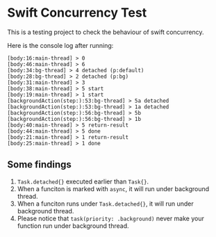 # Swift Concurrency Test


This is a testing project to check the behaviour of swift concurrency.

Here is the console log after running:

```
[body:16:main-thread] > 0 
[body:46:main-thread] > 6 
[body:34:bg-thread] > 4 detached (p:default)
[body:28:bg-thread] > 2 detached (p:bg)
[body:31:main-thread] > 3 
[body:38:main-thread] > 5 start
[body:19:main-thread] > 1 start
[backgroundAction(step:):53:bg-thread] > 5a detached
[backgroundAction(step:):53:bg-thread] > 1a detached
[backgroundAction(step:):56:bg-thread] > 5b 
[backgroundAction(step:):56:bg-thread] > 1b 
[body:40:main-thread] > 5 return-result
[body:44:main-thread] > 5 done
[body:21:main-thread] > 1 return-result
[body:25:main-thread] > 1 done
```

## Some findings

1. `Task.detached{}` executed earlier than `Task{}`.
2. When a funciton is marked with `async`, it will run under background thread.
3. When a funciton runs under `Task.detached{}`, it will run under background thread.
4. Please notice that `task(priority: .background)` never make your function run under background thread.
